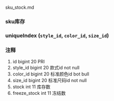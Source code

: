 sku_stock.md
### sku库存

### uniqueIndex (`style_id`, `color_id`, `size_id`)

### 注释
1. id	bigint	20	PRI
2. style_id	bigint	20	款式id	not null
3. color_id	bigint	20	标准颜色id	bot bull 
4. size_id	bigint	20	标准尺码id	not null
5. stock	int	11	库存数	
6. freeze_stock	int	11	冻结数	